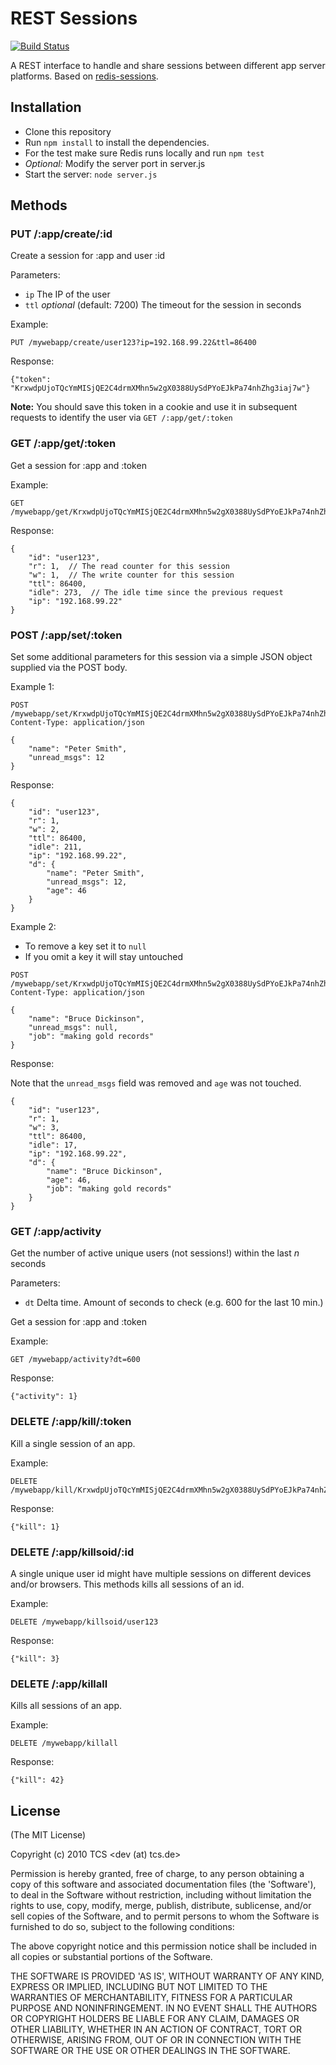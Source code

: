 # REST Sessions

[![Build Status](https://secure.travis-ci.org/smrchy/rest-sessions.png?branch=master)](http://travis-ci.org/smrchy/rest-sessions)


A REST interface to handle and share sessions between different app server platforms. Based on [redis-sessions](https://github.com/smrchy/redis-sessions).

## Installation

* Clone this repository
* Run `npm install` to install the dependencies.
* For the test make sure Redis runs locally and run `npm test`
* *Optional:* Modify the server port in server.js
* Start the server: `node server.js`


## Methods

### PUT /:app/create/:id

Create a session for :app and user :id

Parameters:

* `ip` The IP of the user
* `ttl` *optional* (default: 7200) The timeout for the session in seconds

Example:

```
PUT /mywebapp/create/user123?ip=192.168.99.22&ttl=86400
```

Response:

```
{"token": "KrxwdpUjoTQcYmMISjQE2C4drmXMhn5w2gX0388UySdPYoEJkPa74nhZhg3iaj7w"}

```

**Note:** You should save this token in a cookie and use it in subsequent requests to identify the user via `GET /:app/get/:token`

### GET /:app/get/:token

Get a session for :app and :token

Example:

```
GET /mywebapp/get/KrxwdpUjoTQcYmMISjQE2C4drmXMhn5w2gX0388UySdPYoEJkPa74nhZhg3iaj7w
```

Response: 

```
{
    "id": "user123",
    "r": 1,  // The read counter for this session
    "w": 1,  // The write counter for this session
    "ttl": 86400,
    "idle": 273,  // The idle time since the previous request
    "ip": "192.168.99.22"
}
```

### POST /:app/set/:token

Set some additional parameters for this session via a simple JSON object supplied via the POST body.

Example 1:

```
POST /mywebapp/set/KrxwdpUjoTQcYmMISjQE2C4drmXMhn5w2gX0388UySdPYoEJkPa74nhZhg3iaj7w
Content-Type: application/json

{
	"name": "Peter Smith",
	"unread_msgs": 12
}

```

Response:


```
{
    "id": "user123",
    "r": 1,
    "w": 2,
    "ttl": 86400,
    "idle": 211,
    "ip": "192.168.99.22",
    "d": {
        "name": "Peter Smith",
        "unread_msgs": 12,
        "age": 46
    }
}
```

Example 2:

* To remove a key set it to `null`
* If you omit a key it will stay untouched


```
POST /mywebapp/set/KrxwdpUjoTQcYmMISjQE2C4drmXMhn5w2gX0388UySdPYoEJkPa74nhZhg3iaj7w
Content-Type: application/json

{
	"name": "Bruce Dickinson",
	"unread_msgs": null,
	"job": "making gold records"
}

```

Response:

Note that the `unread_msgs` field was removed and `age` was not touched.

```
{
    "id": "user123",
    "r": 1,
    "w": 3,
    "ttl": 86400,
    "idle": 17,
    "ip": "192.168.99.22",
    "d": {
        "name": "Bruce Dickinson",
        "age": 46,
        "job": "making gold records"
    }
}
```


### GET /:app/activity

Get the number of active unique users (not sessions!) within the last *n* seconds

Parameters:

* `dt` Delta time. Amount of seconds to check (e.g. 600 for the last 10 min.)

Get a session for :app and :token

Example:

```
GET /mywebapp/activity?dt=600
```

Response:

```
{"activity": 1}
```


### DELETE /:app/kill/:token

Kill a single session of an app.

Example:

```
DELETE /mywebapp/kill/KrxwdpUjoTQcYmMISjQE2C4drmXMhn5w2gX0388UySdPYoEJkPa74nhZhg3iaj7w
```

Response:

```
{"kill": 1}
```


### DELETE /:app/killsoid/:id

A single unique user id might have multiple sessions on different devices and/or browsers. This methods kills all sessions of an id.

Example:

```
DELETE /mywebapp/killsoid/user123
```

Response:

```
{"kill": 3}
```


### DELETE /:app/killall

Kills all sessions of an app.


Example:

```
DELETE /mywebapp/killall
```

Response:

```
{"kill": 42}
```

## License 

(The MIT License)

Copyright (c) 2010 TCS &lt;dev (at) tcs.de&gt;

Permission is hereby granted, free of charge, to any person obtaining
a copy of this software and associated documentation files (the
'Software'), to deal in the Software without restriction, including
without limitation the rights to use, copy, modify, merge, publish,
distribute, sublicense, and/or sell copies of the Software, and to
permit persons to whom the Software is furnished to do so, subject to
the following conditions:

The above copyright notice and this permission notice shall be
included in all copies or substantial portions of the Software.

THE SOFTWARE IS PROVIDED 'AS IS', WITHOUT WARRANTY OF ANY KIND,
EXPRESS OR IMPLIED, INCLUDING BUT NOT LIMITED TO THE WARRANTIES OF
MERCHANTABILITY, FITNESS FOR A PARTICULAR PURPOSE AND NONINFRINGEMENT.
IN NO EVENT SHALL THE AUTHORS OR COPYRIGHT HOLDERS BE LIABLE FOR ANY
CLAIM, DAMAGES OR OTHER LIABILITY, WHETHER IN AN ACTION OF CONTRACT,
TORT OR OTHERWISE, ARISING FROM, OUT OF OR IN CONNECTION WITH THE
SOFTWARE OR THE USE OR OTHER DEALINGS IN THE SOFTWARE.